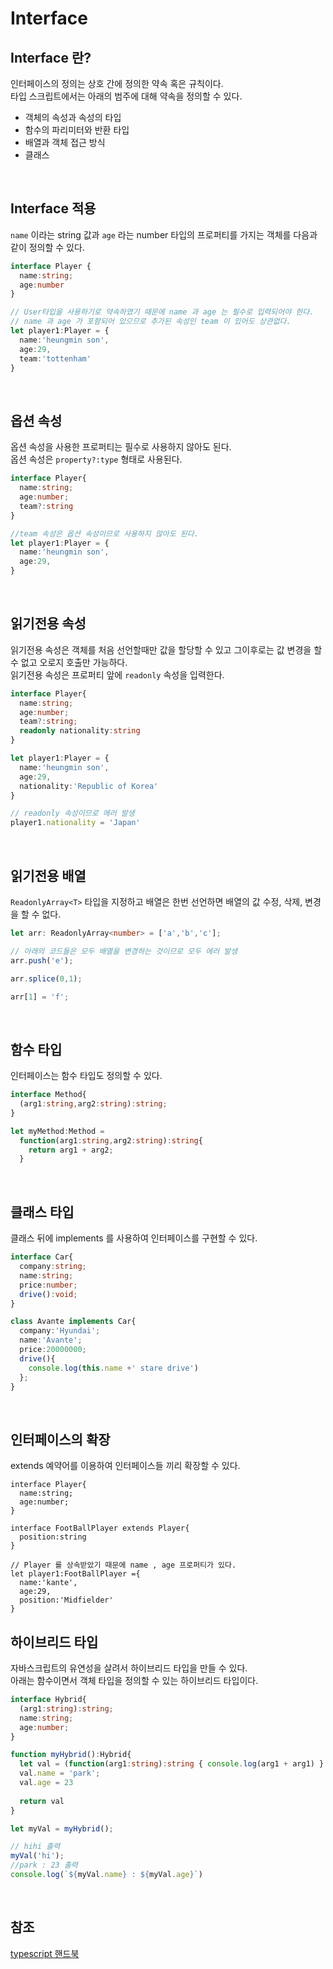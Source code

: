 # Interface

## Interface 란?

인터페이스의 정의는 상호 간에 정의한 약속 혹은 규칙이다.  
타입 스크립트에서는 아래의 범주에 대해 약속을 정의할 수 있다.

* 객체의 속성과 속성의 타입
* 함수의 파리미터와 반환 타입
* 배열과 객체 접근 방식
* 클래스

<br>

## Interface 적용

`name` 이라는 string 값과 `age` 라는 number 타입의 프로퍼티를 가지는 객체를 다음과 같이 정의할 수 있다.

```typescript
interface Player {
  name:string;
  age:number
}

// User타입을 사용하기로 약속하였기 때문에 name 과 age 는 필수로 입력되어야 한다.
// name 과 age 가 포함되어 있으므로 추가된 속성인 team 이 있어도 상관없다.
let player1:Player = {
  name:'heungmin son',
  age:29,
  team:'tottenham'
}
```

<br>

## 옵션 속성

옵션 속성을 사용한 프로퍼티는 필수로 사용하지 않아도 된다.  
옵션 속성은 `property?:type` 형태로 사용된다.

```typescript
interface Player{
  name:string;
  age:number;
  team?:string
}

//team 속성은 옵션 속성이므로 사용하지 않아도 된다.
let player1:Player = {
  name:'heungmin son',
  age:29,
}
```

<br>

## 읽기전용 속성

읽기전용 속성은 객체를 처음 선언할때만 값을 할당할 수 있고 그이후로는 값 변경을 할 수 없고 오로지 호출만 가능하다.  
읽기전용 속성은 프로퍼티 앞에 `readonly` 속성을 입력한다.

```typescript
interface Player{
  name:string;
  age:number;
  team?:string;
  readonly nationality:string
}

let player1:Player = {
  name:'heungmin son',
  age:29,
  nationality:'Republic of Korea'
}

// readonly 속성이므로 에러 발생
player1.nationality = 'Japan'
```

<br>

## 읽기전용 배열

`ReadonlyArray<T>` 타입을 지정하고 배열은 한번 선언하면 배열의 값 수정, 삭제, 변경을 할 수 없다.

```typescript
let arr: ReadonlyArray<number> = ['a','b','c'];

// 아래의 코드들은 모두 배열을 변경하는 것이므로 모두 에러 발생
arr.push('e');

arr.splice(0,1);

arr[1] = 'f';
```

<br>

## 함수 타입

인터페이스는 함수 타입도 정의할 수 있다.

```typescript
interface Method{
  (arg1:string,arg2:string):string;
}

let myMethod:Method = 
  function(arg1:string,arg2:string):string{
    return arg1 + arg2;
  }
```

<br>

## 클래스 타입

클래스 뒤에 implements 를 사용하여 인터페이스를 구현할 수 있다.

```typescript
interface Car{
  company:string;
  name:string;
  price:number;
  drive():void;
}

class Avante implements Car{
  company:'Hyundai';
  name:'Avante';
  price:20000000;
  drive(){
    console.log(this.name +' stare drive')
  };
} 
```

<br>

## 인터페이스의 확장

extends 예약어를 이용하여 인터페이스들 끼리 확장할 수 있다.

```
interface Player{
  name:string;
  age:number;
}

interface FootBallPlayer extends Player{
  position:string
}

// Player 를 상속받았기 때문에 name , age 프로퍼티가 있다.
let player1:FootBallPlayer ={
  name:'kante',
  age:29,
  position:'Midfielder'
}
```

## 하이브리드 타입

자바스크립트의 유연성을 살려서 하이브리드 타입을 만들 수 있다.  
아래는 함수이면서 객체 타입을 정의할 수 있는 하이브리드 타입이다.

```typescript
interface Hybrid{
  (arg1:string):string;
  name:string;
  age:number;
}

function myHybrid():Hybrid{
  let val = (function(arg1:string):string { console.log(arg1 + arg1) } ) as Hybrid;
  val.name = 'park';
  val.age = 23
  
  return val
}

let myVal = myHybrid();

// hihi 출력
myVal('hi');
//park : 23 출력
console.log(`${myVal.name} : ${myVal.age}`)
```

<br>

## 참조

[typescript 핸드북](https://joshua1988.github.io/ts/guide/interfaces.html)

